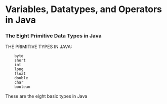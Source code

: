 # Variables, Datatypes, and Operators in Java

### The Eight Primitive Data Types in Java

THE PRIMITIVE TYPES IN JAVA:

```
    byte
    short
    int
    long
    float
    double
    char
    boolean
```

These are the eight basic types in Java
